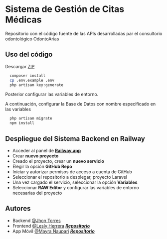 
# Sistema de Gestión de Citas Médicas


Repositorio con el código fuente de las APIs desarrolladas par el consultorio odontológico OdontoArias




## Uso del código

Descargar [ZIP](https://github.com/jhon-torres/EndPoints_CO/archive/refs/heads/master.zip)

```bash
  composer install 
  cp .env.example .env 
  php artisan key:generate
```
Posterior configurar las variables de entorno.

A continuación, configurar la Base de Datos con nombre especificado en las variables
```bash
  php artisan migrate 
  npm install   
```
    
## Despliegue del Sistema Backend en Railway
 - Acceder al panel de **[Railway.app](https://railway.app/)** 
 - Crear **nuevo proyecto**
 - Creado el proyecto, crear un **nuevo servicio**
 - Elegir la opción **GitHub Repo**
 - Iniciar y autorizar permisos de acceso a cuenta de GitHub
 - Seleccionar el repositorio a desplegar, proyecto Laravel
 - Una vez cargado el servicio, seleccionar la opción **Variables**
 - Seleccionar **RAW Editor** y configurar las variables de entorno necesarias del proyecto


## Autores

- Backend [@Jhon Torres](https://github.com/jhon-torres) 
- Frontend [@Lesly Herrera](https://github.com/Lesly-liseth) ***[Repositorio](https://github.com/Lesly-liseth/Odontoarias)***
- App Móvil [@Mayra Ñaupari](https://github.com/mayP2201) ***[Repositorio](https://github.com/mayP2201/ConsultorioOdont)***

